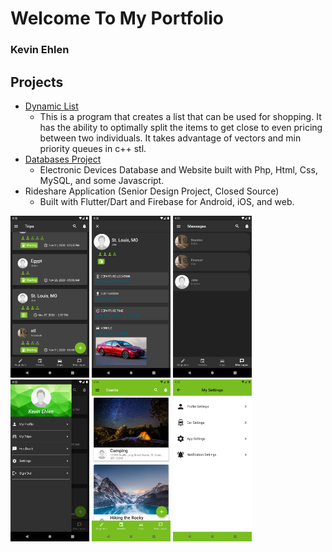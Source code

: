 # Welcome To My Portfolio
### Kevin Ehlen


## Projects
- [Dynamic List](https://git.mst.edu/kse738/dynamiclist)
  - This is a program that creates a list that can be used for shopping. It has the ability to optimally split the items to get close to even pricing between two individuals. It takes advantage of vectors and min priority queues in c++ stl.
- [Databases Project](https://git.mst.edu/kse738/databases-project)
  - Electronic Devices Database and Website built with Php, Html, Css, MySQL, and some Javascript.
- Rideshare Application (Senior Design Project, Closed Source)
  - Built with Flutter/Dart and Firebase for Android, iOS, and web.
  

<img src="Screenshots/Screenshot_1.png" width=25% height=25%> <img src="Screenshots/Screenshot_2.png" width=25% height=25%>
<img src="Screenshots/Screenshot_3.png" width=25% height=25%> <img src="Screenshots/Screenshot_4.png" width=25% height=25%>
<img src="Screenshots/Screenshot_5.png" width=25% height=25%> <img src="Screenshots/Screenshot_6.png" width=25% height=25%>

